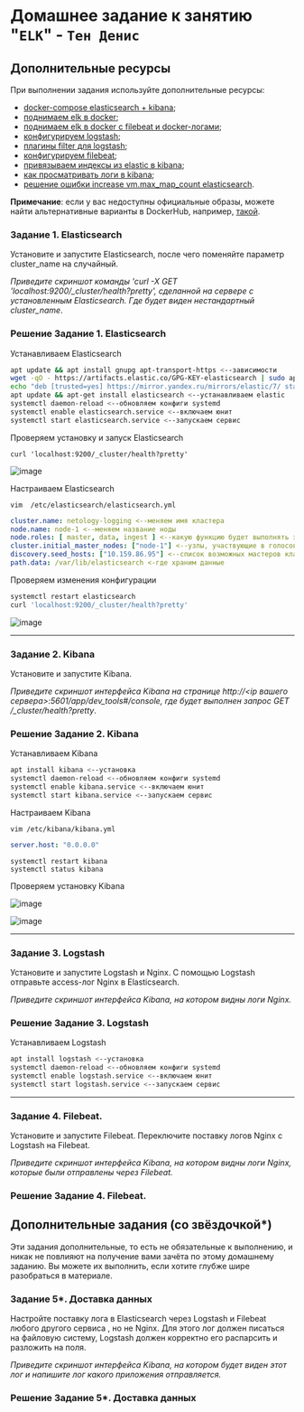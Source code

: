 # Домашнее задание к занятию "`ELK`" - `Тен Денис`


## Дополнительные ресурсы

При выполнении задания используйте дополнительные ресурсы:
- [docker-compose elasticsearch + kibana](11-03/docker-compose.yaml);
- [поднимаем elk в docker](https://www.elastic.co/guide/en/elasticsearch/reference/7.17/docker.html);
- [поднимаем elk в docker с filebeat и docker-логами](https://www.sarulabs.com/post/5/2019-08-12/sending-docker-logs-to-elasticsearch-and-kibana-with-filebeat.html);
- [конфигурируем logstash](https://www.elastic.co/guide/en/logstash/7.17/configuration.html);
- [плагины filter для logstash](https://www.elastic.co/guide/en/logstash/current/filter-plugins.html);
- [конфигурируем filebeat](https://www.elastic.co/guide/en/beats/libbeat/5.3/config-file-format.html);
- [привязываем индексы из elastic в kibana](https://www.elastic.co/guide/en/kibana/7.17/index-patterns.html);
- [как просматривать логи в kibana](https://www.elastic.co/guide/en/kibana/current/discover.html);
- [решение ошибки increase vm.max_map_count elasticsearch](https://stackoverflow.com/questions/42889241/how-to-increase-vm-max-map-count).

**Примечание**: если у вас недоступны официальные образы, можете найти альтернативные варианты в DockerHub, например, [такой](https://hub.docker.com/layers/bitnami/elasticsearch/7.17.13/images/sha256-8084adf6fa1cf24368337d7f62292081db721f4f05dcb01561a7c7e66806cc41?context=explore).

### Задание 1. Elasticsearch 

Установите и запустите Elasticsearch, после чего поменяйте параметр cluster_name на случайный. 

*Приведите скриншот команды 'curl -X GET 'localhost:9200/_cluster/health?pretty', сделанной на сервере с установленным Elasticsearch. Где будет виден нестандартный cluster_name*.

### Решение Задание 1. Elasticsearch 

Устанавливаем Elasticsearch

```bash
apt update && apt install gnupg apt-transport-https <--зависимости 
wget -qO - https://artifacts.elastic.co/GPG-KEY-elasticsearch | sudo apt-key add - <--добавляем gpg-ключ 
echo "deb [trusted=yes] https://mirror.yandex.ru/mirrors/elastic/7/ stable main" | sudo tee /etc/apt/sources.list.d/elastic-7.x.list <--добавляем репозиторий в apt 
apt update && apt-get install elasticsearch <--устанавливаем elastic 
systemctl daemon-reload <--обновляем конфиги systemd 
systemctl enable elasticsearch.service <--включаем юнит 
systemctl start elasticsearch.service <--запускаем сервис
```
Проверяем установку и запуск Elasticsearch
```
curl 'localhost:9200/_cluster/health?pretty'
```
![image](https://github.com/killakazzak/11-03-sdb-hw/assets/32342205/a657f7b3-208f-427d-b397-b2966c8e2533)

Настраиваем Elasticsearch

```
vim  /etc/elasticsearch/elasticsearch.yml
```
```yaml
cluster.name: netology-logging <--меняем имя кластера
node.name: node-1 <--меняем название ноды
node.roles: [ master, data, ingest ] <--какую функцию будет выполнять эта нода
cluster.initial_master_nodes: ["node-1"] <--узлы, участвующие в голосовании по выбору мастера
discovery.seed_hosts: ["10.159.86.95"] <--список возможных мастеров кластера
path.data: /var/lib/elasticsearch <-где храним данные
```
Проверяем изменения конфигурации

```bash
systemctl restart elasticsearch
curl 'localhost:9200/_cluster/health?pretty'
```
![image](https://github.com/killakazzak/11-03-sdb-hw/assets/32342205/c4aa9693-bf1a-40b6-953f-ffb29c7f523d)




---

### Задание 2. Kibana

Установите и запустите Kibana.

*Приведите скриншот интерфейса Kibana на странице http://<ip вашего сервера>:5601/app/dev_tools#/console, где будет выполнен запрос GET /_cluster/health?pretty*.

### Решение Задание 2. Kibana

Устанавливаем Kibana

```bash
apt install kibana <--установка
systemctl daemon-reload <--обновляем конфиги systemd
systemctl enable kibana.service <--включаем юнит
systemctl start kibana.service <--запускаем сервис
```
Настраиваем Kibana

```
vim /etc/kibana/kibana.yml
```
```yaml
server.host: "0.0.0.0"
```
```
systemctl restart kibana
systemctl status kibana
```

Проверяем установку Kibana

![image](https://github.com/killakazzak/11-03-sdb-hw/assets/32342205/1bc440c9-54dd-4a0c-9938-461da7dbbb40)

![image](https://github.com/killakazzak/11-03-sdb-hw/assets/32342205/ce70547b-9769-4199-9c00-69f5bcca1e1d)



---

### Задание 3. Logstash

Установите и запустите Logstash и Nginx. С помощью Logstash отправьте access-лог Nginx в Elasticsearch. 

*Приведите скриншот интерфейса Kibana, на котором видны логи Nginx.*

### Решение Задание 3. Logstash

Устанавливаем Logstash

```bash
apt install logstash <--установка
systemctl daemon-reload <--обновляем конфиги systemd
systemctl enable logstash.service <--включаем юнит
systemctl start logstash.service <--запускаем сервис
```

---

### Задание 4. Filebeat. 

Установите и запустите Filebeat. Переключите поставку логов Nginx с Logstash на Filebeat. 

*Приведите скриншот интерфейса Kibana, на котором видны логи Nginx, которые были отправлены через Filebeat.*

### Решение Задание 4. Filebeat. 


## Дополнительные задания (со звёздочкой*)
Эти задания дополнительные, то есть не обязательные к выполнению, и никак не повлияют на получение вами зачёта по этому домашнему заданию. Вы можете их выполнить, если хотите глубже шире разобраться в материале.

### Задание 5*. Доставка данных 

Настройте поставку лога в Elasticsearch через Logstash и Filebeat любого другого сервиса , но не Nginx. 
Для этого лог должен писаться на файловую систему, Logstash должен корректно его распарсить и разложить на поля. 

*Приведите скриншот интерфейса Kibana, на котором будет виден этот лог и напишите лог какого приложения отправляется.*

### Решение Задание 5*. Доставка данных 
